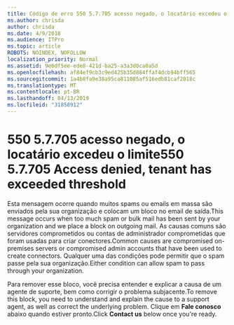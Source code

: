 ```yaml
---
title: Código de erro 550 5.7.705 acesso negado, o locatário excedeu o limite
ms.author: chrisda
author: chrisda
ms.date: 4/9/2018
ms.audience: ITPro
ms.topic: article
ROBOTS: NOINDEX, NOFOLLOW
localization_priority: Normal
ms.assetid: 9e6df5ee-ede8-421d-ba25-a3a3d0ca0a5d
ms.openlocfilehash: af84ef9cb3c9ed425b35d884ffaf4dcb94bff565
ms.sourcegitcommit: 1a4b8fa9e38a95ca811085af516edb81caf2018c
ms.translationtype: MT
ms.contentlocale: pt-BR
ms.lasthandoff: 04/13/2019
ms.locfileid: "31858912"
---
```

# <a name="550-57705-access-denied-tenant-has-exceeded-threshold"></a><span data-ttu-id="7fd88-102">550 5.7.705 acesso negado, o locatário excedeu o limite</span><span class="sxs-lookup"><span data-stu-id="7fd88-102">550 5.7.705 Access denied, tenant has exceeded threshold</span></span>

<span data-ttu-id="7fd88-103">Esta mensagem ocorre quando muitos spams ou emails em massa são enviados pela sua organização e colocam um bloco no email de saída.</span><span class="sxs-lookup"><span data-stu-id="7fd88-103">This message occurs when too much spam or bulk mail has been sent by your organization and we place a block on outgoing mail.</span></span>
<span data-ttu-id="7fd88-104">As causas comuns são servidores comprometidos ou contas de administrador comprometidas que foram usadas para criar conectores.</span><span class="sxs-lookup"><span data-stu-id="7fd88-104">Common causes are compromised on-premises servers or compromised admin accounts that have been used to create connectors.</span></span> <span data-ttu-id="7fd88-105">Qualquer uma das condições pode permitir que o spam passe pela sua organização.</span><span class="sxs-lookup"><span data-stu-id="7fd88-105">Either condition can allow spam to pass through your organization.</span></span>

<span data-ttu-id="7fd88-106">Para remover esse bloco, você precisa entender e explicar a causa de um agente de suporte, bem como corrigir o problema subjacente.</span><span class="sxs-lookup"><span data-stu-id="7fd88-106">To remove this block, you need to understand and explain the cause to a support agent, as well as correct the underlying problem.</span></span>
<span data-ttu-id="7fd88-107">Clique em **Fale conosco** abaixo quando estiver pronto.</span><span class="sxs-lookup"><span data-stu-id="7fd88-107">Click **Contact us** below once you're ready.</span></span>
